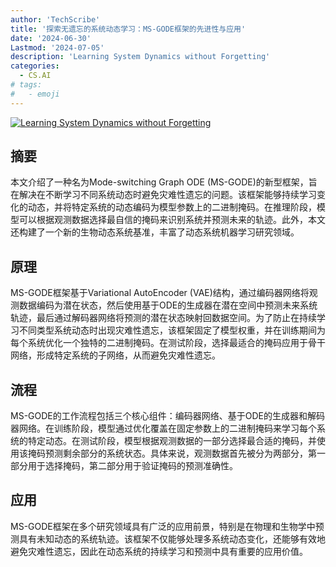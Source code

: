 ```yaml
---
author: 'TechScribe'
title: '探索无遗忘的系统动态学习：MS-GODE框架的先进性与应用'
date: '2024-06-30'
Lastmod: '2024-07-05'
description: 'Learning System Dynamics without Forgetting'
categories:
  - CS.AI
# tags:
#   - emoji
---
```


[![Learning System Dynamics without Forgetting](https://arxiv-research-1301205113.cos.ap-guangzhou.myqcloud.com/images/2407.00717v1.pdf_0.jpg)](https://arxiv.org/abs/2407.00717v1)

## 摘要

本文介绍了一种名为Mode-switching Graph ODE (MS-GODE)的新型框架，旨在解决在不断学习不同系统动态时避免灾难性遗忘的问题。该框架能够持续学习变化的动态，并将特定系统的动态编码为模型参数上的二进制掩码。在推理阶段，模型可以根据观测数据选择最自信的掩码来识别系统并预测未来的轨迹。此外，本文还构建了一个新的生物动态系统基准，丰富了动态系统机器学习研究领域。<!--more-->

## 原理

MS-GODE框架基于Variational AutoEncoder (VAE)结构，通过编码器网络将观测数据编码为潜在状态，然后使用基于ODE的生成器在潜在空间中预测未来系统轨迹，最后通过解码器网络将预测的潜在状态映射回数据空间。为了防止在持续学习不同类型系统动态时出现灾难性遗忘，该框架固定了模型权重，并在训练期间为每个系统优化一个独特的二进制掩码。在测试阶段，选择最适合的掩码应用于骨干网络，形成特定系统的子网络，从而避免灾难性遗忘。

## 流程

MS-GODE的工作流程包括三个核心组件：编码器网络、基于ODE的生成器和解码器网络。在训练阶段，模型通过优化覆盖在固定参数上的二进制掩码来学习每个系统的特定动态。在测试阶段，模型根据观测数据的一部分选择最合适的掩码，并使用该掩码预测剩余部分的系统状态。具体来说，观测数据首先被分为两部分，第一部分用于选择掩码，第二部分用于验证掩码的预测准确性。

## 应用

MS-GODE框架在多个研究领域具有广泛的应用前景，特别是在物理和生物学中预测具有未知动态的系统轨迹。该框架不仅能够处理多系统动态变化，还能够有效地避免灾难性遗忘，因此在动态系统的持续学习和预测中具有重要的应用价值。